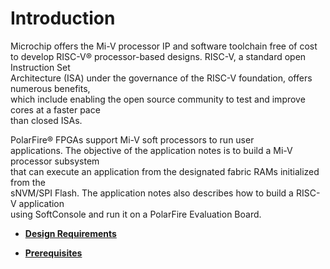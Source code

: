 # Introduction

Microchip offers the Mi-V processor IP and software toolchain free of cost<br /> to develop RISC-V® processor-based designs. RISC-V, a standard open Instruction Set<br /> Architecture \(ISA\) under the governance of the RISC-V foundation, offers numerous benefits,<br /> which include enabling the open source community to test and improve cores at a faster pace<br /> than closed ISAs.

PolarFire® FPGAs support Mi-V soft processors to run user<br /> applications. The objective of the application notes is to build a Mi-V processor subsystem<br /> that can execute an application from the designated fabric RAMs initialized from the<br /> sNVM/SPI Flash. The application notes also describes how to build a RISC-V application<br /> using SoftConsole and run it on a PolarFire Evaluation Board.

-   **[Design Requirements](GUID-38DD2B4B-7FA0-446E-BDFE-FADD280D29FC.md)**  

-   **[Prerequisites](GUID-A44CAA3F-7890-458B-8802-FCAA1872EFF5.md)**  



